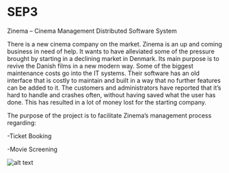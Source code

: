 # SEP3
Zinema – Cinema Management Distributed Software System

There is a new cinema company on the market. Zinema is an up and coming business in need of help. It wants to have alleviated some of the pressure brought by starting in a declining market in Denmark. Its main purpose is to revive the Danish films in a new modern way. Some of the biggest maintenance costs go into the IT systems. Their software has an old interface that is costly to maintain and built in a way that no further features can be added to it. The customers and administrators have reported that it’s hard to handle and crashes often, without having saved what the user has done. This has resulted in a lot of money lost for the starting company.

The purpose of the project is to facilitate Zinema’s management process regarding: 

-Ticket Booking 

-Movie Screening

![alt text](https://1.bp.blogspot.com/-VbLa1eZo608/VJs_2XbJDEI/AAAAAAAADm8/Bn_8Hv2bes8/s1600/homer_barney.png)
